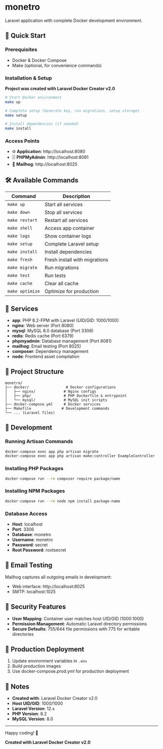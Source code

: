 # monetro

Laravel application with complete Docker development environment.

## 🚀 Quick Start

### Prerequisites
- Docker & Docker Compose
- Make (optional, for convenience commands)

### Installation & Setup

**Project was created with Laravel Docker Creator v2.0**

```bash
# Start Docker environment
make up

# Complete setup (Generate key, run migrations, setup storage)
make setup

# Install dependencies (if needed)
make install
```

### Access Points

- 🌐 **Application**: http://localhost:8080
- 🗄️ **PHPMyAdmin**: http://localhost:8081
- 📧 **Mailhog**: http://localhost:8025

## 🛠 Available Commands

| Command | Description |
|---------|-------------|
| `make up` | Start all services |
| `make down` | Stop all services |
| `make restart` | Restart all services |
| `make shell` | Access app container |
| `make logs` | Show container logs |
| `make setup` | Complete Laravel setup |
| `make install` | Install dependencies |
| `make fresh` | Fresh install with migrations |
| `make migrate` | Run migrations |
| `make test` | Run tests |
| `make cache` | Clear all cache |
| `make optimize` | Optimize for production |

## 🐳 Services

- **app**: PHP 8.2-FPM with Laravel (UID/GID: 1000/1000)
- **nginx**: Web server (Port 8080)
- **mysql**: MySQL 8.0 database (Port 3306)
- **redis**: Redis cache (Port 6379)
- **phpmyadmin**: Database management (Port 8081)
- **mailhog**: Email testing (Port 8025)
- **composer**: Dependency management
- **node**: Frontend asset compilation

## 📁 Project Structure

```
monetro/
├── docker/                 # Docker configurations
│   ├── nginx/             # Nginx configs
│   ├── php/               # PHP Dockerfile & entrypoint
│   └── mysql/             # MySQL init scripts
├── docker-compose.yml     # Docker services
├── Makefile              # Development commands
└── ... (Laravel files)
```

## 🔧 Development

### Running Artisan Commands
```bash
docker-compose exec app php artisan migrate
docker-compose exec app php artisan make:controller ExampleController
```

### Installing PHP Packages
```bash
docker-compose run --rm composer require package/name
```

### Installing NPM Packages
```bash
docker-compose run --rm node npm install package-name
```

### Database Access
- **Host**: localhost
- **Port**: 3306
- **Database**: monetro
- **Username**: monetro
- **Password**: secret
- **Root Password**: rootsecret

## 📧 Email Testing

Mailhog captures all outgoing emails in development:
- Web interface: http://localhost:8025
- SMTP: localhost:1025

## 🔐 Security Features

- **User Mapping**: Container user matches host UID/GID (1000:1000)
- **Permission Management**: Automatic Laravel directory permissions
- **Secure Defaults**: 755/644 file permissions with 775 for writable directories

## 🚀 Production Deployment

1. Update environment variables in `.env`
2. Build production images
3. Use docker-compose.prod.yml for production deployment

## 📝 Notes

- **Created with**: Laravel Docker Creator v2.0
- **Host UID/GID**: 1000/1000
- **Laravel Version**: 12.x
- **PHP Version**: 8.2
- **MySQL Version**: 8.0

---

Happy coding! 🎉

**Created with Laravel Docker Creator v2.0**
